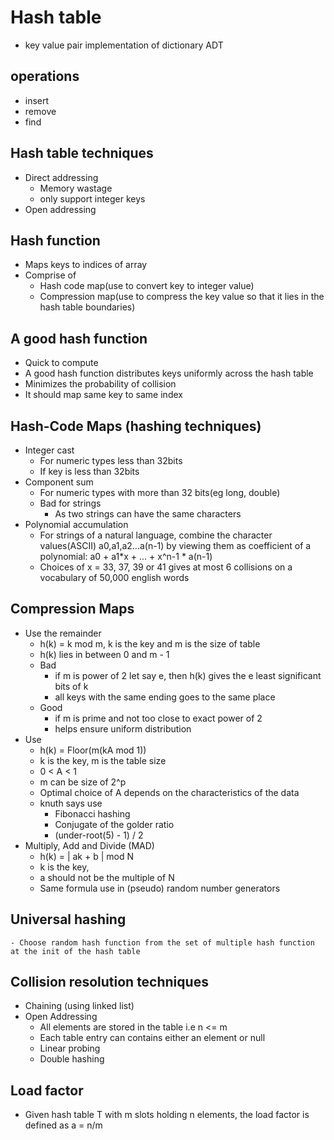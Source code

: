 # Hash table
- key value pair implementation of dictionary ADT

## operations
- insert
- remove
- find

## Hash table techniques
- Direct addressing
    - Memory wastage
    - only support integer keys
- Open addressing

## Hash function
- Maps keys to indices of array
- Comprise of
    - Hash code map(use to convert key to integer value)
    - Compression map(use to compress the key value so that it lies in the hash table boundaries)

## A good hash function
- Quick to compute
- A good hash function distributes keys uniformly across the hash table
- Minimizes the probability of collision
- It should map same key to same index

## Hash-Code Maps (hashing techniques)
- Integer cast
    - For numeric types less than 32bits
    - If key is less than 32bits
- Component sum
    - For numeric types with more than 32 bits(eg long, double)
    - Bad for strings
        - As two strings can have the same characters
- Polynomial accumulation
    - For strings of a natural language, combine the character values(ASCII) a0,a1,a2...a(n-1) by viewing them as coefficient of a polynomial: a0 + a1*x + ... + x^n-1 * a(n-1)
    - Choices of x = 33, 37, 39 or 41 gives at most 6 collisions on a vocabulary of 50,000 english words

## Compression Maps
- Use the remainder
    - h(k) = k mod m, k is the key and m is the size of table
    - h(k) lies in between 0 and m - 1
    - Bad
        - if m is power of 2 let say e, then h(k) gives the e least significant bits of k
        - all keys with the same ending goes to the same place
    - Good
        - if m is prime and not too close to exact power of 2
        - helps ensure uniform distribution
- Use
    - h(k) = Floor(m(kA mod 1))
    - k is the key, m is the table size
    - 0 < A < 1
    - m can be size of 2^p
    - Optimal choice of A depends on the characteristics of the data
    - knuth says use 
        - Fibonacci hashing
        - Conjugate of the golder ratio
        - (under-root(5) - 1) / 2 
- Multiply, Add and Divide (MAD)
    - h(k) = | ak + b | mod N
    - k is the key, 
    - a should not be the multiple of N
    - Same formula use in (pseudo) random number generators

## Universal hashing
    - Choose random hash function from the set of multiple hash function at the init of the hash table

## Collision resolution techniques
- Chaining (using linked list)
- Open Addressing
    - All elements are stored in the table i.e n <= m
    - Each table entry can contains either an element or null
    - Linear probing
    - Double hashing

## Load factor
- Given hash table T with m slots holding n elements, the load factor is defined as a = n/m